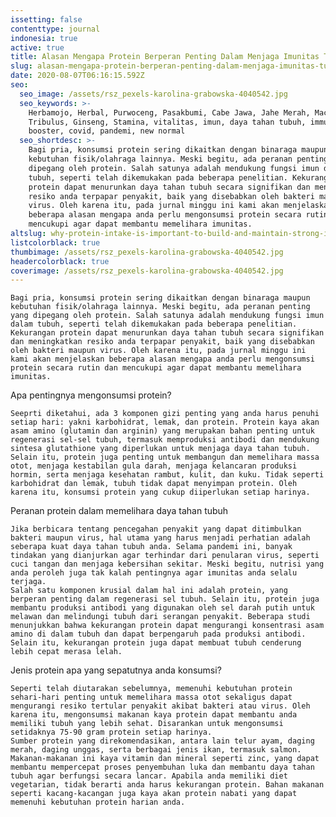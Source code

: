 ```yaml
---
issetting: false
contenttype: journal
indonesia: true
active: true
title: Alasan Mengapa Protein Berperan Penting Dalam Menjaga Imunitas Tubuh
slug: alasan-mengapa-protein-berperan-penting-dalam-menjaga-imunitas-tubuh
date: 2020-08-07T06:16:15.592Z
seo:
  seo_image: /assets/rsz_pexels-karolina-grabowska-4040542.jpg
  seo_keywords: >-
    Herbamojo, Herbal, Purwoceng, Pasakbumi, Cabe Jawa, Jahe Merah, Maca,
    Tribulus, Ginseng, Stamina, vitalitas, imun, daya tahan tubuh, immune
    booster, covid, pandemi, new normal
  seo_shortdesc: >-
    Bagi pria, konsumsi protein sering dikaitkan dengan binaraga maupun
    kebutuhan fisik/olahraga lainnya. Meski begitu, ada peranan penting yang
    dipegang oleh protein. Salah satunya adalah mendukung fungsi imun dalam
    tubuh, seperti telah dikemukakan pada beberapa penelitian. Kekurangan
    protein dapat menurunkan daya tahan tubuh secara signifikan dan meningkatkan
    resiko anda terpapar penyakit, baik yang disebabkan oleh bakteri maupun
    virus. Oleh karena itu, pada jurnal minggu ini kami akan menjelaskan
    beberapa alasan mengapa anda perlu mengonsumsi protein secara rutin dan
    mencukupi agar dapat membantu memelihara imunitas.
altslug: why-protein-intake-is-important-to-build-and-maintain-strong-immunity
listcolorblack: true
thumbimage: /assets/rsz_pexels-karolina-grabowska-4040542.jpg
headercolorblack: true
coverimage: /assets/rsz_pexels-karolina-grabowska-4040542.jpg
---
```


	Bagi pria, konsumsi protein sering dikaitkan dengan binaraga maupun kebutuhan fisik/olahraga lainnya. Meski begitu, ada peranan penting yang dipegang oleh protein. Salah satunya adalah mendukung fungsi imun dalam tubuh, seperti telah dikemukakan pada beberapa penelitian. Kekurangan protein dapat menurunkan daya tahan tubuh secara signifikan dan meningkatkan resiko anda terpapar penyakit, baik yang disebabkan oleh bakteri maupun virus. Oleh karena itu, pada jurnal minggu ini kami akan menjelaskan beberapa alasan mengapa anda perlu mengonsumsi protein secara rutin dan mencukupi agar dapat membantu memelihara imunitas.

Apa pentingnya mengonsumsi protein?

	Seeprti diketahui, ada 3 komponen gizi penting yang anda harus penuhi setiap hari: yakni karbohidrat, lemak, dan protein. Protein kaya akan asam amino (glutamin dan arginin) yang merupakan bahan penting untuk regenerasi sel-sel tubuh, termasuk memproduksi antibodi dan mendukung sintesa glutathione yang diperlukan untuk menjaga daya tahan tubuh.
	Selain itu, protein juga penting untuk membangun dan memelihara massa otot, menjaga kestabilan gula darah, menjaga kelancaran produksi hormin, serta menjaga kesehatan rambut, kulit, dan kuku. Tidak seperti karbohidrat dan lemak, tubuh tidak dapat menyimpan protein. Oleh karena itu, konsumsi protein yang cukup diiperlukan setiap harinya.

Peranan protein dalam memelihara daya tahan tubuh

	Jika berbicara tentang pencegahan penyakit yang dapat ditimbulkan bakteri maupun virus, hal utama yang harus menjadi perhatian adalah seberapa kuat daya tahan tubuh anda. Selama pandemi ini, banyak tindakan yang dianjurkan agar terhindar dari penularan virus, seperti cuci tangan dan menjaga kebersihan sekitar. Meski begitu, nutrisi yang anda peroleh juga tak kalah pentingnya agar imunitas anda selalu terjaga.
	Salah satu komponen krusial dalam hal ini adalah protein, yang berperan penting dalam regenerasi sel tubuh. Selain itu, protein juga membantu produksi antibodi yang digunakan oleh sel darah putih untuk melawan dan melindungi tubuh dari serangan penyakit. Beberapa studi menunjukkan bahwa kekurangan protein dapat mengurangi konsentrasi asam amino di dalam tubuh dan dapat berpengaruh pada produksi antibodi. Selain itu, kekurangan protein juga dapat membuat tubuh cenderung lebih cepat merasa lelah.

Jenis protein apa yang sepatutnya anda konsumsi?

	Seperti telah diutarakan sebelumnya, memenuhi kebutuhan protein sehari-hari penting untuk memelihara massa otot sekaligus dapat mengurangi resiko tertular penyakit akibat bakteri atau virus. Oleh karena itu, mengonsumsi makanan kaya protein dapat membantu anda memiliki tubuh yang lebih sehat. Disarankan untuk mengonsumsi setidaknya 75-90 gram protein setiap harinya.
	Sumber protein yang direkomendasikan, antara lain telur ayam, daging merah, daging unggas, serta berbagai jenis ikan, termasuk salmon. Makanan-makanan ini kaya vitamin dan mineral seperti zinc, yang dapat membantu mempercepat proses penyembuhan luka dan membantu daya tahan tubuh agar berfungsi secara lancar. Apabila anda memiliki diet vegetarian, tidak berarti anda harus kekurangan protein. Bahan makanan seperti kacang-kacangan juga kaya akan protein nabati yang dapat memenuhi kebutuhan protein harian anda.
